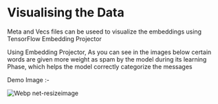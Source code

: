 # Visualising the Data
Meta and Vecs files can be useed to  visualize the embeddings using TensorFlow Embedding Projector

Using Embedding Projector, As you can see in the images below certain words are given more weight as spam by the model during its learning Phase, which helps the model correctly categorize the messages 

Demo Image :-

![Webp net-resizeimage](https://user-images.githubusercontent.com/63470280/84602253-a0dd9580-aea3-11ea-9584-aad1d5159913.png)
